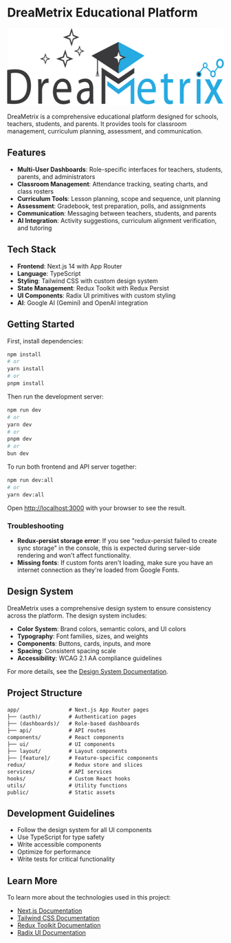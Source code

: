 # DreaMetrix Educational Platform

![DreaMetrix Logo](public/assets/images/logo.png)

DreaMetrix is a comprehensive educational platform designed for schools, teachers, students, and parents. It provides tools for classroom management, curriculum planning, assessment, and communication.

## Features

- **Multi-User Dashboards**: Role-specific interfaces for teachers, students, parents, and administrators
- **Classroom Management**: Attendance tracking, seating charts, and class rosters
- **Curriculum Tools**: Lesson planning, scope and sequence, unit planning
- **Assessment**: Gradebook, test preparation, polls, and assignments
- **Communication**: Messaging between teachers, students, and parents
- **AI Integration**: Activity suggestions, curriculum alignment verification, and tutoring

## Tech Stack

- **Frontend**: Next.js 14 with App Router
- **Language**: TypeScript
- **Styling**: Tailwind CSS with custom design system
- **State Management**: Redux Toolkit with Redux Persist
- **UI Components**: Radix UI primitives with custom styling
- **AI**: Google AI (Gemini) and OpenAI integration

## Getting Started

First, install dependencies:

```bash
npm install
# or
yarn install
# or
pnpm install
```

Then run the development server:

```bash
npm run dev
# or
yarn dev
# or
pnpm dev
# or
bun dev
```

To run both frontend and API server together:

```bash
npm run dev:all
# or
yarn dev:all
```

Open [http://localhost:3000](http://localhost:3000) with your browser to see the result.

### Troubleshooting

- **Redux-persist storage error**: If you see "redux-persist failed to create sync storage" in the console, this is expected during server-side rendering and won't affect functionality.
- **Missing fonts**: If custom fonts aren't loading, make sure you have an internet connection as they're loaded from Google Fonts.

## Design System

DreaMetrix uses a comprehensive design system to ensure consistency across the platform. The design system includes:

- **Color System**: Brand colors, semantic colors, and UI colors
- **Typography**: Font families, sizes, and weights
- **Components**: Buttons, cards, inputs, and more
- **Spacing**: Consistent spacing scale
- **Accessibility**: WCAG 2.1 AA compliance guidelines

For more details, see the [Design System Documentation](./DESIGN-SYSTEM.md).

## Project Structure

```
app/                # Next.js App Router pages
├── (auth)/         # Authentication pages
├── (dashboards)/   # Role-based dashboards
├── api/            # API routes
components/         # React components
├── ui/             # UI components
├── layout/         # Layout components
├── [feature]/      # Feature-specific components
redux/              # Redux store and slices
services/           # API services
hooks/              # Custom React hooks
utils/              # Utility functions
public/             # Static assets
```

## Development Guidelines

- Follow the design system for all UI components
- Use TypeScript for type safety
- Write accessible components
- Optimize for performance
- Write tests for critical functionality

## Learn More

To learn more about the technologies used in this project:

- [Next.js Documentation](https://nextjs.org/docs)
- [Tailwind CSS Documentation](https://tailwindcss.com/docs)
- [Redux Toolkit Documentation](https://redux-toolkit.js.org/)
- [Radix UI Documentation](https://www.radix-ui.com/)
